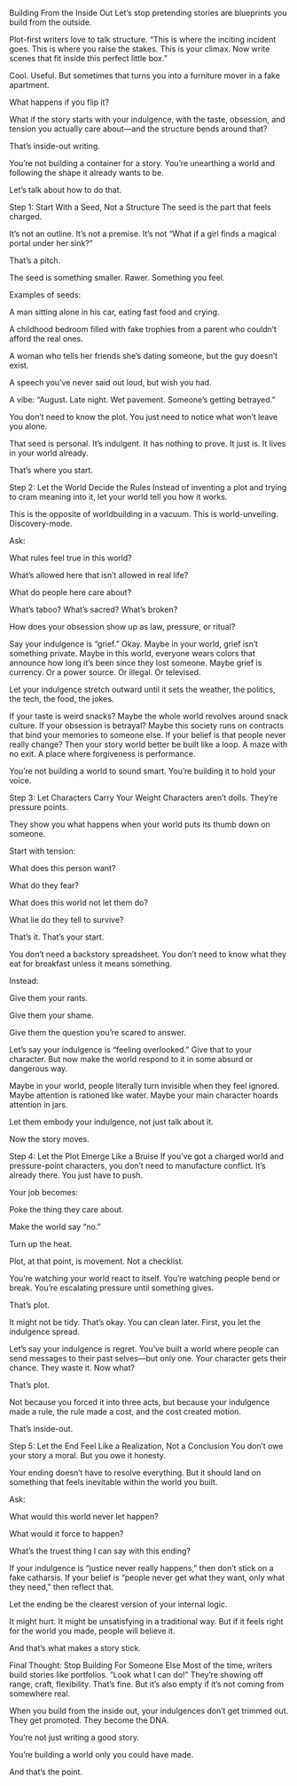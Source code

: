 Building From the Inside Out
Let’s stop pretending stories are blueprints you build from the outside.

Plot-first writers love to talk structure. “This is where the inciting incident goes. This is where you raise the stakes. This is your climax. Now write scenes that fit inside this perfect little box.”

Cool. Useful.
But sometimes that turns you into a furniture mover in a fake apartment.

What happens if you flip it?

What if the story starts with your indulgence, with the taste, obsession, and tension you actually care about—and the structure bends around that?

That’s inside-out writing.

You’re not building a container for a story. You’re unearthing a world and following the shape it already wants to be.

Let’s talk about how to do that.

Step 1: Start With a Seed, Not a Structure
The seed is the part that feels charged.

It’s not an outline. It’s not a premise. It’s not “What if a girl finds a magical portal under her sink?”

That’s a pitch.

The seed is something smaller. Rawer. Something you feel.

Examples of seeds:

A man sitting alone in his car, eating fast food and crying.

A childhood bedroom filled with fake trophies from a parent who couldn’t afford the real ones.

A woman who tells her friends she’s dating someone, but the guy doesn’t exist.

A speech you’ve never said out loud, but wish you had.

A vibe: “August. Late night. Wet pavement. Someone’s getting betrayed.”

You don’t need to know the plot. You just need to notice what won’t leave you alone.

That seed is personal. It’s indulgent. It has nothing to prove.
It just is. It lives in your world already.

That’s where you start.

Step 2: Let the World Decide the Rules
Instead of inventing a plot and trying to cram meaning into it, let your world tell you how it works.

This is the opposite of worldbuilding in a vacuum.
This is world-unveiling. Discovery-mode.

Ask:

What rules feel true in this world?

What’s allowed here that isn’t allowed in real life?

What do people here care about?

What’s taboo? What’s sacred? What’s broken?

How does your obsession show up as law, pressure, or ritual?

Say your indulgence is “grief.”
Okay. Maybe in your world, grief isn’t something private.
Maybe in this world, everyone wears colors that announce how long it’s been since they lost someone.
Maybe grief is currency. Or a power source. Or illegal. Or televised.

Let your indulgence stretch outward until it sets the weather, the politics, the tech, the food, the jokes.

If your taste is weird snacks? Maybe the whole world revolves around snack culture.
If your obsession is betrayal? Maybe this society runs on contracts that bind your memories to someone else.
If your belief is that people never really change? Then your story world better be built like a loop. A maze with no exit. A place where forgiveness is performance.

You’re not building a world to sound smart. You’re building it to hold your voice.

Step 3: Let Characters Carry Your Weight
Characters aren’t dolls.
They’re pressure points.

They show you what happens when your world puts its thumb down on someone.

Start with tension:

What does this person want?

What do they fear?

What does this world not let them do?

What lie do they tell to survive?

That’s it. That’s your start.

You don’t need a backstory spreadsheet. You don’t need to know what they eat for breakfast unless it means something.

Instead:

Give them your rants.

Give them your shame.

Give them the question you’re scared to answer.

Let’s say your indulgence is “feeling overlooked.”
Give that to your character. But now make the world respond to it in some absurd or dangerous way.

Maybe in your world, people literally turn invisible when they feel ignored.
Maybe attention is rationed like water.
Maybe your main character hoards attention in jars.

Let them embody your indulgence, not just talk about it.

Now the story moves.

Step 4: Let the Plot Emerge Like a Bruise
If you’ve got a charged world and pressure-point characters, you don’t need to manufacture conflict. It’s already there. You just have to push.

Your job becomes:

Poke the thing they care about.

Make the world say “no.”

Turn up the heat.

Plot, at that point, is movement. Not a checklist.

You’re watching your world react to itself. You’re watching people bend or break. You’re escalating pressure until something gives.

That’s plot.

It might not be tidy. That’s okay. You can clean later. First, you let the indulgence spread.

Let’s say your indulgence is regret.
You’ve built a world where people can send messages to their past selves—but only one.
Your character gets their chance. They waste it.
Now what?

That’s plot.

Not because you forced it into three acts, but because your indulgence made a rule, the rule made a cost, and the cost created motion.

That’s inside-out.

Step 5: Let the End Feel Like a Realization, Not a Conclusion
You don’t owe your story a moral. But you owe it honesty.

Your ending doesn’t have to resolve everything. But it should land on something that feels inevitable within the world you built.

Ask:

What would this world never let happen?

What would it force to happen?

What’s the truest thing I can say with this ending?

If your indulgence is “justice never really happens,” then don’t stick on a fake catharsis.
If your belief is “people never get what they want, only what they need,” then reflect that.

Let the ending be the clearest version of your internal logic.

It might hurt. It might be unsatisfying in a traditional way. But if it feels right for the world you made, people will believe it.

And that’s what makes a story stick.

Final Thought: Stop Building For Someone Else
Most of the time, writers build stories like portfolios. “Look what I can do!”
They’re showing off range, craft, flexibility. That’s fine. But it’s also empty if it’s not coming from somewhere real.

When you build from the inside out, your indulgences don’t get trimmed out. They get promoted. They become the DNA.

You’re not just writing a good story.

You’re building a world only you could have made.

And that’s the point.

